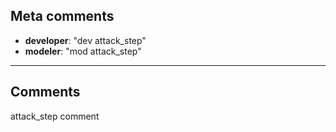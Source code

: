 ## **Meta comments**
- **developer**: "dev attack_step"
- **modeler**: "mod attack_step"
---
## **Comments**
 attack_step comment

